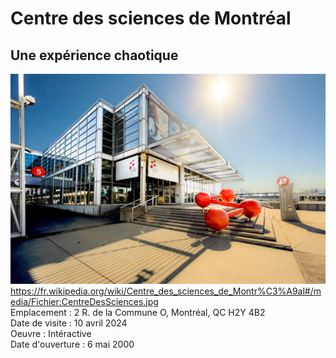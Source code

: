 # Centre des sciences de Montréal
## Une expérience chaotique

![CentreDesSciences](medias/CentreDesSciences.jpg)
https://fr.wikipedia.org/wiki/Centre_des_sciences_de_Montr%C3%A9al#/media/Fichier:CentreDesSciences.jpg
<br>
Emplacement : 2 R. de la Commune O, Montréal, QC H2Y 4B2
<br>
Date de visite : 10 avril 2024
<br>
Oeuvre : Intéractive 
<br>
Date d'ouverture : 6 mai 2000

